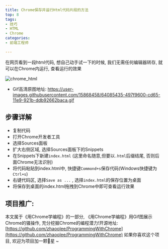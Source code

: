```yaml
---
title: Chrome保存并运行Html代码片段的方法
top: 8
tags:
- 技巧
- HTML
- Chrome
categories:
- 前端工程师

---
```



在网页看到一段html代码, 想自己动手试一下的时候, 我们无需任何编辑器转存, 就可以在Chrome内运行, 查看运行的效果

![chrome_html](https://www.v2fy.com/asset/0i/ProgrammingWithChrome/docs/007_color_block_font.assets/64084748-d4aa5d00-cd60-11e9-8e9e-3073b4e16235-20200928154249288.gif)

- Gif高清原图地址:  https://user-images.githubusercontent.com/15868458/64085435-497f9600-cd65-11e9-921b-ddb92662baca.gif


## 步骤详解

- 复制代码
- 打开Chrome开发者工具
- 选择Sources面板
- 扩大右侧区域, 选择Sources面板下的Snippets
- 在Snippets下新建`index.html` (这里命名随意,但要以`.html`后缀结尾, 否则后面Chrome无法识别)
- 将代码粘贴到index.html中, 快捷键`Commond+s`保存代码(Windows快捷键为`Ctrl+s`)
- 右键代码区, 选择`Save as ...` , 选择`index.html`的保存位置为桌面
- 将保存到桌面的index.html拖拽到Chrome中即可查看运行效果




## 项目推广:
本文属于《用Chrome学编程》的一部分, 《用Chrome学编程》用Gif图展示Chrome的骚操作, 充分挖掘Chrome的编程潜力!开源地址: [https://github.com/zhaoolee/ProgrammingWithChrome](https://github.com/zhaoolee/ProgrammingWithChrome)  如果你喜欢这个项目, 欢迎为项目加一颗🌟星 ~